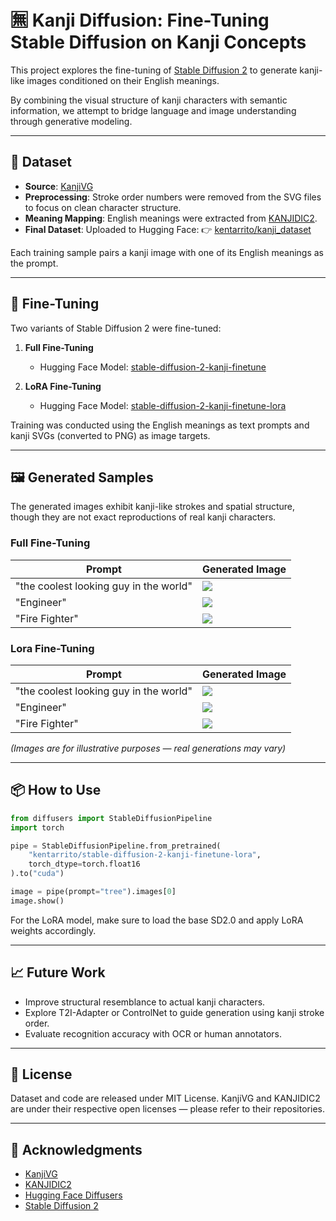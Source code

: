 # 🈚️ Kanji Diffusion: Fine-Tuning Stable Diffusion on Kanji Concepts

This project explores the fine-tuning of [Stable Diffusion 2](https://github.com/Stability-AI/stablediffusion) to generate kanji-like images conditioned on their English meanings.

By combining the visual structure of kanji characters with semantic information, we attempt to bridge language and image understanding through generative modeling.

---

## 📂 Dataset

* **Source**: [KanjiVG](https://github.com/KanjiVG/kanjivg/tree/master/kanji)
* **Preprocessing**: Stroke order numbers were removed from the SVG files to focus on clean character structure.
* **Meaning Mapping**: English meanings were extracted from [KANJIDIC2](https://www.edrdg.org/kanjidic/kanjidic2.xml.gz).
* **Final Dataset**: Uploaded to Hugging Face:
  👉 [kentarrito/kanji\_dataset](https://huggingface.co/datasets/kentarrito/kanji_dataset)

Each training sample pairs a kanji image with one of its English meanings as the prompt.

---

## 🔧 Fine-Tuning

Two variants of Stable Diffusion 2 were fine-tuned:

1. **Full Fine-Tuning**

   * Hugging Face Model: [stable-diffusion-2-kanji-finetune](https://huggingface.co/kentarrito/stable-diffusion-2-kanji-finetune)

2. **LoRA Fine-Tuning**

   * Hugging Face Model: [stable-diffusion-2-kanji-finetune-lora](https://huggingface.co/kentarrito/stable-diffusion-2-kanji-finetune-lora)

Training was conducted using the English meanings as text prompts and kanji SVGs (converted to PNG) as image targets.

---

## 🖼️ Generated Samples

The generated images exhibit kanji-like strokes and spatial structure, though they are not exact reproductions of real kanji characters.

### Full Fine-Tuning

| Prompt        | Generated Image             |
| ------------- | --------------------------- |
| "the coolest looking guy in the world"     | ![](./generated_images/normal-the_coolest_looking_guy_in_the_world.png)     |
| "Engineer"  | ![](./generated_images/normal-Engineer.png) |
| "Fire Fighter"   | ![](./generated_images/normal-Fire_fighter.png)    |

### Lora Fine-Tuning

| Prompt        | Generated Image             |
| ------------- | --------------------------- |
| "the coolest looking guy in the world"     | ![](./generated_images/lora-the_coolest_looking_guy_in_the_world.png)     |
| "Engineer"  | ![](./generated_images/lora-Engineer.png) |
| "Fire Fighter"   | ![](./generated_images/lora-Fire_fighter.png)    |

*(Images are for illustrative purposes — real generations may vary)*

---

## 📦 How to Use

```python
from diffusers import StableDiffusionPipeline
import torch

pipe = StableDiffusionPipeline.from_pretrained(
    "kentarrito/stable-diffusion-2-kanji-finetune-lora", 
    torch_dtype=torch.float16
).to("cuda")

image = pipe(prompt="tree").images[0]
image.show()
```

For the LoRA model, make sure to load the base SD2.0 and apply LoRA weights accordingly.

---

## 📈 Future Work

* Improve structural resemblance to actual kanji characters.
* Explore T2I-Adapter or ControlNet to guide generation using kanji stroke order.
* Evaluate recognition accuracy with OCR or human annotators.

---

## 📜 License

Dataset and code are released under MIT License.
KanjiVG and KANJIDIC2 are under their respective open licenses — please refer to their repositories.

---

## 🙏 Acknowledgments

* [KanjiVG](https://github.com/KanjiVG/kanjivg)
* [KANJIDIC2](http://www.edrdg.org/wiki/index.php/KANJIDIC_Project)
* [Hugging Face Diffusers](https://github.com/huggingface/diffusers)
* [Stable Diffusion 2](https://github.com/Stability-AI/stablediffusion)

